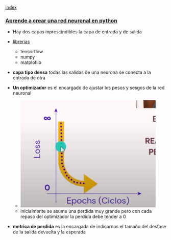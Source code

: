 [index](https://github.com/eacevedof/prj_python37/blob/master/tensorflow/readme.md)

### [Aprende a crear una red neuronal en python](https://youtu.be/cDMoaMnbQUc?t=57)
- Hay dos capas inprescindibles la capa de entrada y de salida
- [librerias](https://youtu.be/cDMoaMnbQUc?t=691)
  - tensorflow
  - numpy
  - matplotlib

- **capa tipo densa** todas las salidas de una neurona se conecta a la entrada de otra
- **Un optimizador** es el encargado de ajustar los pesos y sesgos de la red neuronal
  - ![Flecha amarilla con optimizador](pulgadas-metros/images/optimizador.png)
  - inicialmente se asume una perdida muy grande pero con cada repaso del optimizador la perdida debe tender a 0
- **metrica de perdida** es la encargada de indicarnos el tamaño del desfase de la salida devuelta y la esperada
